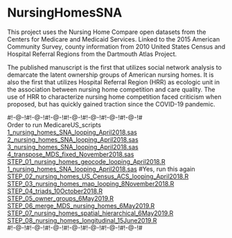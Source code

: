 # NursingHomesSNA

This project uses the Nursing Home Compare open datasets from the Centers for Medicare and Medicaid Services. Linked to the 2015 American Community Survey, county information from 2010 United States Census and Hospital Referral Regions from the Dartmouth Atlas Project.

The published manuscript is the first that utilizes social network analysis to demarcate the latent ownership groups of American nursing homes. It is also the first that utilizes Hospital Referral Region (HRR) as ecologic unit in the association between nursing home competition and care quality. The use of HRR to characterize nursing home competition faced criticism when proposed, but has quickly gained traction since the COVID-19 pandemic.

#!-@-!#!-@-!#!-@-!#!-@-!#!-@-!#!-@-!#!-@-!# \
Order to run MedicareUS_scripts \
[1_nursing_homes_SNA_looping_April2018.sas](https://github.com/tylerpittman/NursingHomesSNA/tree/main/scripts/1_nursing_homes_SNA_looping_April2018.sas) \
[2_nursing_homes_SNA_looping_April2018.sas](https://github.com/tylerpittman/NursingHomesSNA/tree/main/scripts/2_nursing_homes_SNA_looping_April2018.sas) \
[3_nursing_homes_SNA_looping_April2018.sas](https://github.com/tylerpittman/NursingHomesSNA/tree/main/scripts/3_nursing_homes_SNA_looping_April2018.sas) \
[4_transpose_MDS_fixed_November2018.sas](https://github.com/tylerpittman/NursingHomesSNA/tree/main/scripts/4_transpose_MDS_fixed_November2018.sas) \
[STEP_01_nursing_homes_geocode_looping_April2018.R](https://github.com/tylerpittman/NursingHomesSNA/tree/main/scripts/STEP_01_nursing_homes_geocode_looping_April2018.R) \
[1_nursing_homes_SNA_looping_April2018.sas](https://github.com/tylerpittman/NursingHomesSNA/tree/main/scripts/1_nursing_homes_SNA_looping_April2018.sas) #Yes, run this again \
[STEP_02_nursing_homes_US_Census_ACS_looping_April2018.R](https://github.com/tylerpittman/NursingHomesSNA/tree/main/scripts/STEP_02_nursing_homes_US_Census_ACS_looping_April2018.R) \
[STEP_03_nursing_homes_map_looping_8November2018.R](https://github.com/tylerpittman/NursingHomesSNA/tree/main/scripts/STEP_03_nursing_homes_map_looping_8November2018.R) \
[STEP_04_triads_10October2018.R](https://github.com/tylerpittman/NursingHomesSNA/tree/main/scripts/STEP_04_triads_10October2018.R) \
[STEP_05_owner_groups_6May2019.R](https://github.com/tylerpittman/NursingHomesSNA/tree/main/scripts/STEP_05_owner_groups_6May2019.R) \
[STEP_06_merge_MDS_nursing_homes_6May2019.R](https://github.com/tylerpittman/NursingHomesSNA/tree/main/scripts/STEP_06_merge_MDS_nursing_homes_6May2019.R) \
[STEP_07_nursing_homes_spatial_hierarchical_6May2019.R](https://github.com/tylerpittman/NursingHomesSNA/tree/main/scripts/STEP_07_nursing_homes_spatial_hierarchical_6May2019.R) \
[STEP_08_nursing_homes_longitudinal_15June2019.R](https://github.com/tylerpittman/NursingHomesSNA/tree/main/scripts/STEP_08_nursing_homes_longitudinal_15June2019.R) \
#!-@-!#!-@-!#!-@-!#!-@-!#!-@-!#!-@-!#!-@-!# 
